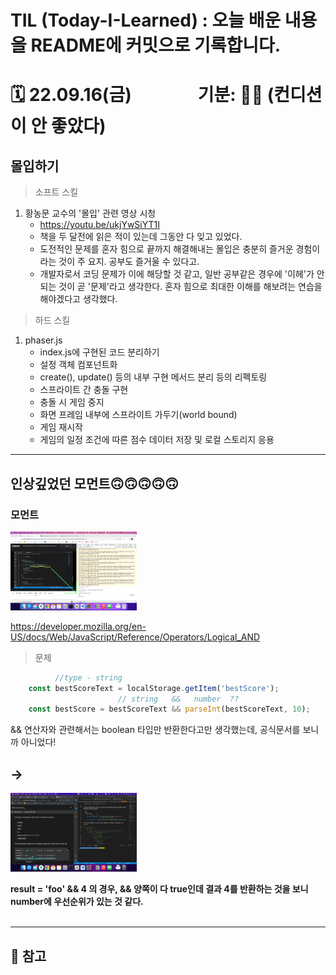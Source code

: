 
# TIL (Today-I-Learned) : 오늘 배운 내용을 README에 커밋으로 기록합니다.

<!-- 1️⃣ 날짜 및 기분 작성 -->
# 🗓 22.09.16(금) &nbsp;&nbsp;&nbsp;&nbsp;&nbsp;&nbsp;&nbsp;&nbsp;&nbsp;&nbsp;&nbsp;&nbsp;&nbsp;&nbsp; 기분: 😵‍💫 (컨디션이 안 좋았다)





<!-- 2️⃣ 대표문장 작성 -->
몰입하기
-------------
<!-- 강조라인 -->


<!-- 3️⃣ 배운 내용 요약 -->
> 소프트 스킬
1. 황농문 교수의 '몰입' 관련 영상 시청
     * <https://youtu.be/ukjYwSiYT1I>
     * 책을 두 달전에 읽은 적이 있는데 그동안 다 잊고 있었다.
     * 도전적인 문제를 혼자 힘으로 끝까지 해결해내는 몰입은 충분히 즐거운 경험이라는 것이 주 요지. 공부도 즐거울 수 있다고.
     * 개발자로서 코딩 문제가 이에 해당할 것 같고, 일반 공부같은 경우에 '이헤'가 안되는 것이 곧 '문제'라고 생각한다. 혼자 힘으로 최대한 이해를 해보려는 연습을 해야겠다고 생각했다.
  
> 하드 스킬
1. phaser.js 
    * index.js에 구현된 코드 분리하기
    * 설정 객체 컴포넌트화
    * create(), update() 등의 내부 구현 메서드 분리 등의 리펙토링
    * 스프라이트 간 충돌 구현
    * 충돌 시 게임 중지
    * 화면 프레임 내부에 스프라이트 가두기(world bound)
    * 게임 재시작
    * 게임의 일정 조건에 따른 점수 데이터 저장 및 로컬 스토리지 응용
  
<!-- 2. 메서드가 늘어나면서 구현의 복잡도 증가
    * create 내부 반복문 -> 파이프를 랜덤한 위치에 배치하는 메서드 -> 가장 최근에 생성된 파이프 계산하는 메서드 삽입 -->


<!-- 
1. 입력받기
    - config.scene.create 메서드 내부에 this.input.on('pointerdown') 키워드로 마우스 입력을 받을 수 있다.
    - this.input.keyboard.on('keydown_SPACE') 키워드로 키보드 스페이스 입력을 받을 수 있다.


2. 초기화하기
   + config.scene.update 메서드 내부에 조건문으로 스프라이트가 화면 범위를 벗어나면 재시작하도록 메서드를 만들 수 있다.
     + 재시작 로직은 해당 스프라이트.x와 .y를 초기값으로 설정하는 매서드를 따로 만들고 update 메서드의 조건문에서 호출하는 구조이다. 
  

3. git restore .
    + 강의를 보고 나서 복습을 하는 게 중요한데, 직접 이리저리 만져보는 것이라고 생각.
    + 근데 파일을 수정하고 저장을 해야 작동이 되니 저장을 하는데, 변경 사항은 연습한 거니 반영하지 않을 것.
    + 변경사항을 vscode상에서 ui로 취소할 수 있지만, 커맨드를 아는 게 좋을 것 같다고 생각.
    + git restore . 은 스테이지된 모든 사항을 취소
    + git checkout -- file.txt 은 파일 하나만 취소 -->




-----
## 인상깊었던 모먼트🙃🙃🙃🙃🙃
<!-- 4️⃣ 인상깊었던 내용 선정 -->

> 
### 모먼트
<img src="../src/image/before0922/Snapshot%201.png" width="40%" height="30%" title="100px" alt="이미지제목"></img>

<https://developer.mozilla.org/en-US/docs/Web/JavaScript/Reference/Operators/Logical_AND>

> 문제
```javascript
          //type - string
    const bestScoreText = localStorage.getItem('bestScore');
                        // string   &&   number  ??
    const bestScore = bestScoreText && parseInt(bestScoreText, 10);
```
&& 연산자와 관련해서는 boolean 타입만 반환한다고만 생각했는데, 공식문서를 보니까 아니었다!

->
------
<img src="../src/image/before0922/Snapshot%203.png" width="40%" height="30%" title="100px" alt="이미지제목"></img>

**result = 'foo' && 4 의 경우, && 양쪽이 다 true인데 결과 4를 반환하는 것을 보니 number에 우선순위가 있는 것 같다.**
<br>
<br>

<!-- ### 리액트 코드
```javascript
        {!data.length ? <Nothing whatIsDisplayed={'Search'}></Nothing> : data.map((el, idx) => {
              console.log(el)
              console.log(idx)
              if (data.length - 1 === idx) {
                return (
                  <div ref={ref}>
                    <PostCase
                      key={idx}
``` -->
<!-- ~~코드 스테이츠 당시 프로젝트를 리펙토링하려고 하는데 에러난리가 나서 당황한 모먼트~~   
보아하니 인덱스를 못잡는 것 같다.
<br>
<br>
<br>
*프로젝트 파일을 다시 하나하나 뜯어봐야 한다. 심지어 내가 구현하지도 않은 팀원의 코드를.*

>   > 일단 phaser.js 먼저 조지고 시작하기로 결정. -->


-----
## 🔗 참고
<!-- 5️⃣ 참고링크 -->














<!-- 🔴기타 마크다운 문법 참고 -->


<!-- <헤더>

# This is a H1
## This is a H2
### This is a H3
#### This is a H4
##### This is a H5
###### This is a H6 -->



<!-- <인덱스>

1. 첫번째
2. 두번째
3. 세번째

* 빨강
  * 녹색
    * 파랑

+ 빨강
  + 녹색
    + 파랑

- 빨강
  - 녹색
    - 파랑 -->



<!-- <줄 긋기>

* * *

***

*****

- - -

--------------------------------------- -->


<!-- <인용구>

> This is a first blockqute.
>	> This is a second blockqute.
>	>	> This is a third blockqute. -->

<!-- <문자굵기>

*single asterisks*
**double asterisks**
~~cancelline~~ -->



<!-- <이미지 삽입>

<img src="./img/jesus.jpeg" width="40%" height="30%" title="100px" alt="이미지제목"></img> -->


<!-- <코드박스>

```javascript
public class BootSpringBootApplication {
  public static void main(String[] args) {
    System.out.println("Hello, Honeymon");
  }
}
``` -->

<!-- <표>

First Header  | Second Header
------------- | -------------
Content Cell  | Content Cell
Content Cell  | Content Cell
-->


<!--<링크>

<http://google.com> -->
